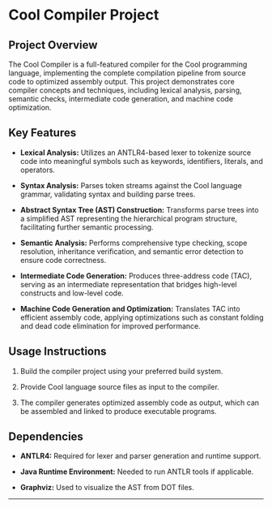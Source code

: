 # Cool Compiler Project

## Project Overview
The Cool Compiler is a full-featured compiler for the Cool programming language, implementing the complete compilation pipeline from source code to optimized assembly output. This project demonstrates core compiler concepts and techniques, including lexical analysis, parsing, semantic checks, intermediate code generation, and machine code optimization.

## Key Features

- **Lexical Analysis:** Utilizes an ANTLR4-based lexer to tokenize source code into meaningful symbols such as keywords, identifiers, literals, and operators.

- **Syntax Analysis:** Parses token streams against the Cool language grammar, validating syntax and building parse trees.

- **Abstract Syntax Tree (AST) Construction:** Transforms parse trees into a simplified AST representing the hierarchical program structure, facilitating further semantic processing.

- **Semantic Analysis:** Performs comprehensive type checking, scope resolution, inheritance verification, and semantic error detection to ensure code correctness.

- **Intermediate Code Generation:** Produces three-address code (TAC), serving as an intermediate representation that bridges high-level constructs and low-level code.

- **Machine Code Generation and Optimization:** Translates TAC into efficient assembly code, applying optimizations such as constant folding and dead code elimination for improved performance.

## Usage Instructions

1. Build the compiler project using your preferred build system.

2. Provide Cool language source files as input to the compiler.

3. The compiler generates optimized assembly code as output, which can be assembled and linked to produce executable programs.

## Dependencies

- **ANTLR4:** Required for lexer and parser generation and runtime support.

- **Java Runtime Environment:** Needed to run ANTLR tools if applicable.

- **Graphviz:** Used to visualize the AST from DOT files.

---



